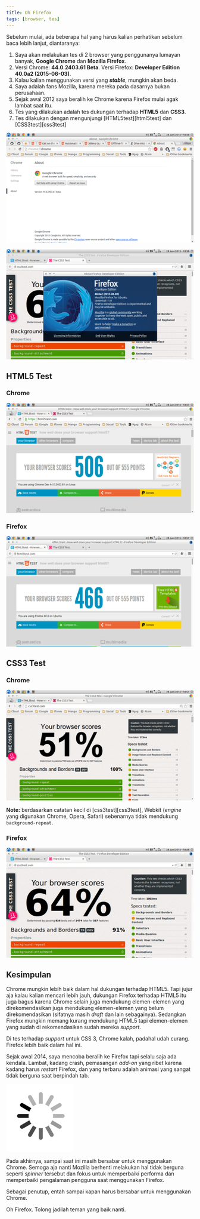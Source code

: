 ```yaml
---
title: Oh Firefox
tags: [browser, tes]
---
```

Sebelum mulai, ada beberapa hal yang harus kalian perhatikan sebelum baca lebih lanjut, diantaranya:

1. Saya akan melakukan tes di 2 browser yang penggunanya lumayan banyak, **Google Chrome** dan **Mozilla Firefox**.
2. Versi Chrome: **44.0.2403.61 Beta**. Versi Firefox: **Developer Edition 40.0a2 (2015-06-03)**.
3. Kalau kalian menggunakan versi yang ***stable***, mungkin akan beda.
4. Saya adalah fans Mozilla, karena mereka pada dasarnya bukan perusahaan.
5. Sejak awal 2012 saya beralih ke Chrome karena Firefox mulai agak lambat saat itu.
6. Tes yang dilakukan adalah tes dukungan terhadap **HTML5** dan **CSS3**.
7. Tes dilakukan dengan mengunjungi [HTML5test][html5test] dan [CSS3test][css3test]

<!--more-->

![Chrome version used](/assets/img/oh-firefox/chrome-version-tested.png)

![Firefox version used](/assets/img/oh-firefox/firefox-version-tested.png)

## HTML5 Test

### Chrome
![Chrome HTML5 Test Result](/assets/img/oh-firefox/chrome-html5test-result.png)

### Firefox
![Firefox HTML5 Test Result](/assets/img/oh-firefox/firefox-html5test-result.png)

## CSS3 Test
### Chrome
![Chrome CSS3 Test Result](/assets/img/oh-firefox/chrome-css3test-result.png)

**Note:** berdasarkan catatan kecil di [css3test][css3test], Webkit (*engine* yang digunakan Chrome, Opera, Safari) sebenarnya tidak mendukung `background-repeat`.

### Firefox
![Firefox CSS3 Test Result](/assets/img/oh-firefox/firefox-css3test-result.png)

## Kesimpulan
Chrome mungkin lebih baik dalam hal dukungan terhadap HTML5. Tapi jujur aja kalau kalian mencari lebih jauh, dukungan Firefox terhadap HTML5 itu juga bagus karena Chrome selain juga mendukung elemen-elemen yang direkomendasikan juga mendukung elemen-elemen yang belum direkomendasikan (sifatnya masih *draft* dan lain sebagainya). Sedangkan Firefox mungkin memang kurang mendukung HTML5 tapi elemen-elemen yang sudah di rekomendasikan sudah mereka *support*.

Di tes terhadap *support* untuk CSS 3, Chrome kalah, padahal udah curang. Firefox lebih baik dalam hal ini.

Sejak awal 2014, saya mencoba beralih ke Firefox tapi selalu saja ada kendala. Lambat, kadang crash, pemasangan *add-on* yang ribet karena kadang harus *restart* Firefox, dan yang terbaru adalah animasi yang sangat tidak berguna saat berpindah tab.

![Spinner on latest Firefox](/assets/img/oh-firefox/oooh.png)

Pada akhirnya, sampai saat ini masih bersabar untuk menggunakan Chrome. Semoga aja nanti Mozilla berhenti melakukan hal tidak berguna seperti *spinner* tersebut dan fokus untuk memperbaiki performa dan memperbaiki pengalaman pengguna saat menggunakan Firefox.

Sebagai penutup, entah sampai kapan harus bersabar untuk menggunakan Chrome.

Oh Firefox. Tolong jadilah teman yang baik nanti.
